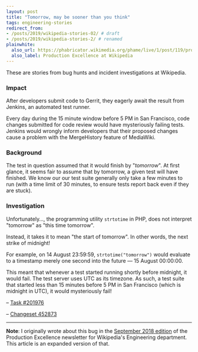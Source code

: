 ```yaml
---
layout: post
title: "Tomorrow, may be sooner than you think"
tags: engineering-stories
redirect_from:
- /posts/2019/wikipedia-stories-02/ # draft
- /posts/2019/wikipedia-stories-2/ # renamed
plainwhite:
  also_url: https://phabricator.wikimedia.org/phame/live/1/post/119/production_excellence_september_2018/
  also_label: Production Excellence at Wikipedia
---
```


These are stories from bug hunts and incident investigations at Wikipedia.

<!--more-->


### Impact
After developers submit code to Gerrit, they eagerly await the result from Jenkins, an automated test runner.

Every day during the 15 minute window before 5 PM in San Francisco, code changes submitted for code review would have mysteriously failing tests. Jenkins would wrongly inform developers that their proposed changes cause a problem with the MergeHistory feature of MediaWiki.

### Background
The test in question assumed that it would finish by "_tomorrow_". At first glance, it seems fair to assume that by tomorrow, a given test will have finished. We know our our test suite generally only take a few minutes to run (with a time limit of 30 minutes, to ensure tests report back even if they are stuck).

### Investigation
Unfortunately…, the programming utility `strtotime` in PHP, does not interpret "tomorrow" as "this time tomorrow".

Instead, it takes it to mean "the start of tomorrow". In other words, the next strike of midnight!

For example, on 14 August 23:59:59, `strtotime("tomorrow")` would evaluate to a timestamp merely one second into the future — 15 August 00:00:00.

This meant that whenever a test started running shortly before midnight, it would fail. The test server uses UTC as its timezone. As such, a test suite that started less than 15 minutes before 5 PM in San Francisco (which is midnight in UTC), it would mysteriously fail!

– [Task #201976](https://phabricator.wikimedia.org/T201976 "Flaky unit test MergeHistoryTest::testIsValidMerge")

– [Changeset 452873](https://gerrit.wikimedia.org/r/452873 "MergeHistory: Fix flaky test due to relative timestamp")

-------

**Note**: I originally wrote about this bug in the [September 2018 edition](https://phabricator.wikimedia.org/phame/live/1/post/119/production_excellence_september_2018/) of the Production Excellence newsletter for Wikipedia's Engineering department. This article is an expanded version of that.
